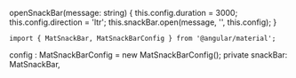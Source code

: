 openSnackBar(message: string) {
        this.config.duration = 3000;
        this.config.direction = 'ltr';
        this.snackBar.open(message, '', this.config);
    }
    
    import { MatSnackBar, MatSnackBarConfig } from '@angular/material';
config : MatSnackBarConfig = new MatSnackBarConfig();
private snackBar: MatSnackBar,
